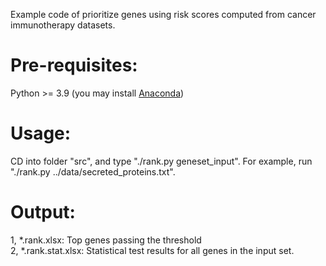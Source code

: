Example code of prioritize genes using risk scores computed from cancer immunotherapy datasets.    

# Pre-requisites:  
Python >= 3.9 (you may install [Anaconda](https://www.anaconda.com/download))  

# Usage:  
CD into folder "src", and type "./rank.py geneset_input". For example, run "./rank.py ../data/secreted_proteins.txt".  

# Output:  
1, \*.rank.xlsx: Top genes passing the threshold  
2, \*.rank.stat.xlsx: Statistical test results for all genes in the input set.  
